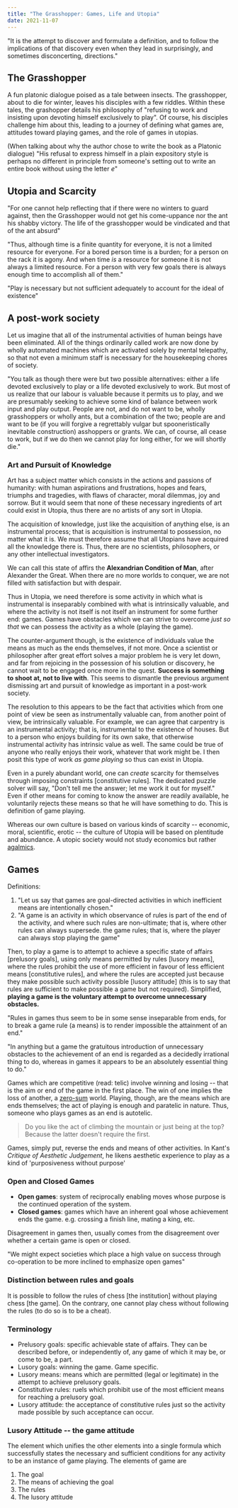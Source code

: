 ```yaml
---
title: "The Grasshopper: Games, Life and Utopia"
date: 2021-11-07
---
```


"It is the attempt to discover and formulate a definition, and to follow the implications of that discovery even when they lead in surprisingly, and sometimes disconcerting, directions."

## The Grasshopper
A fun platonic dialogue poised as a tale between insects. The grasshopper, about to die for winter, leaves his disciples with a few riddles. Within these tales, the grashopper details his philosophy of "refusing to work and insisting upon devoting himself exclusively to play". Of course, his disciples challenge him about this, leading to a journey of defining what games are, attitudes toward playing games, and the role of games in utopias. 

(When talking about why the author chose to write the book as a Platonic dialogue) "His refusal to express himself in a plain expository style is perhaps no different in principle from someone's setting out to write an entire book without using the letter *e*"

## Utopia and Scarcity
"For one cannot help reflecting that if there were no winters to guard against, then the Grasshopper would not get his come-uppance nor the ant his shabby victory. The life of the grasshopper would be vindicated and that of the ant absurd"

"Thus, although time is a finite quantity for everyone, it is not a limited resource for everyone. For a bored person time is a burden; for a person on the rack it is agony. And when time *is* a resource for someone it is not always a limited resource. For a person with very few goals there is always enough time to accomplish all of them."

"Play is necessary but not sufficient adequately to account for the ideal of existence"

## A post-work society
Let us imagine that all of the instrumental activities of human beings have been eliminated. All of the things ordinarily called work are now done by wholly automated machines which are activated solely by mental telepathy, so that not even a minimum staff is necessary for the housekeeping chores of society.

"You talk as though there were but two possible alternatives: either a life devoted exclusively to play or a life devoted exclusively to work. But most of us realize that our labour is valuable because it permits us to play, and we are presumably seeking to achieve some kind of balance between work input and play output. People are not, and do not want to be, wholly grasshoppers or wholly ants, but a combination of the two; people are and want to be (if you will forgive a regrettably vulgar but spooneristically inevitable construction) asshoppers or grants. We can, of course, all cease to work, but if we do then we cannot play for long either, for we will shortly die."

### Art and Pursuit of Knowledge
Art has a subject matter which consists in the actions and passions of humanity: with human aspirations and frustrations, hopes and fears, triumphs and tragedies, with flaws of character, moral dilemmas, joy and sorrow. But it would seem that none of these necessary ingredients of art could exist in Utopia, thus there are no artists of any sort in Utopia.

The acquisition of knowledge, just like the acquisition of anything else, is an instrumental process; that is acquisition is instrumental to possession, no matter what it is. We must therefore assume that all Utopians have acquired all the knowledge there is. Thus, there are no scientists, philosophers, or any other intellectual investigators.

We can call this state of affirs the **Alexandrian Condition of Man**, after Alexander the Great. When there are no more worlds to conquer, we are not filled with satisfaction but with despair.

Thus in Utopia, we need therefore is some activity in which what is instrumental is inseparably combined with what is intrinsically valuable, and where the activity is not itself is not itself an instrument for some further end: games. Games have obstacles which we can strive to overcome *just so that* we can possess the activity as a whole (playing the game).

The counter-argument though, is the existence of individuals value the means as much as the ends themselves, if not more. Once a scientist or philosopher after great effort solves a major problem he is very let down, and far from rejoicing in the possession of his solution or discovery, he cannot wait to be engaged once more in the quest. **Success is something to shoot at, not to live with**. This seems to dismantle the previous argument dismissing art and pursuit of knowledge as important in a post-work society.

The resolution to this appears to be the fact that activities which from one point of view be seen as instrumentally valuable can, from another point of view, be intrinsically valuable. For example, we can agree that carpentry is an instrumental activity; that is, instrumental to the existence of houses. But to a person who enjoys building for its own sake, that otherwise instrumental activity has intrinsic value as well. The same could be true of anyone who really enjoys their work, whatever that work might be. I then posit this type of work *as game playing* so thus can exist in Utopia.

Even in a purely abundant world, one can *create* scarcity for themselves through imposing constraints [constitutive rules]. The dedicated puzzle solver will say, "Don't tell me the answer; let me work it out for myself." Even if other means for coming to know the answer are readily available, he voluntarily rejects these means so that he will have something to do. This is definition of game playing.

Whereas our own culture is based on various kinds of scarcity -- economic, moral, scientific, erotic -- the culture of Utopia will be based on plentitude and abundance. A utopic society would not study economics but rather [agalmics](thoughts/positive-sum.md).

## Games
Definitions:
1. "Let us say that games are goal-directed activities in which inefficient means are intentionally chosen."
2. "A game is an activity in which observance of rules is part of the end of the activity, and where such rules are non-ultimate; that is, where other rules can always supersede. the game rules; that is, where the player can always stop playing the game"

Then, to play a game is to attempt to achieve a specific state of affairs [prelusory goals], using only means permitted by rules [lusory means], where the rules prohibit the use of more efficient in favour of less efficient means [constitutive rules], and where the rules are accepted just because they make possible such activity possible [lusory attitude] (this is to say that rules are sufficient to make possible a game but not required). Simplified, **playing a game is the voluntary attempt to overcome unnecessary obstacles.**

"Rules in games thus seem to be in some sense inseparable from ends, for to break a game rule (a means) is to render impossible the attainment of an end."

"In anything but a game the gratuitous introduction of unnecessary obstacles to the achievement of an end is regarded as a decidedly irrational thing to do, whereas in games it appears to be an absolutely essential thing to do."

Games which are competitive (read: telic) involve winning and losing -- that is the aim or end of the game in the first place. The win of one implies the loss of another, a [zero-sum](thoughts/zero-sum.md) world. Playing, though, are the means which are ends themselves; the act of playing is enough and paratelic in nature. Thus, someone who plays games as an end is autotelic.

> Do you like the act of climbing the mountain or just being at the top? Because the latter doesn't require the first.

Games, simply put, reverse the ends and means of other activities. In Kant's *Critique of Aesthetic Judgement*, he likens aesthetic experience to play as a kind of 'purposiveness without purpose' 

### Open and Closed Games
- **Open games**: system of reciprocally enabling moves whose purpose is the continued operation of the system.
- **Closed games**: games which have an inherent goal whose achievement ends the game. e.g. crossing a finish line, mating a king, etc.

Disagreement in games then, usually comes from the disagreement over whether a certain game is open or closed.

"We might expect societies which place a high value on success through co-operation to be more inclined to emphasize open games"

### Distinction between rules and goals
It is possible to follow the rules of chess [the institution] without playing chess [the game]. On the contrary, one cannot play chess without following the rules (to do so is to be a cheat).

### Terminology
- Prelusory goals: specific achievable state of affairs. They can be described before, or independently of, any game of which it may be, or come to be, a part.
- Lusory goals: winning the game. Game specific.
- Lusory means: means which are permitted (legal or legitimate) in the attempt to achieve prelusory goals.
- Constitutive rules: ruels which prohibit use of the most efficient means for reaching a prelusory goal.
- Lusory attitude: the acceptance of constitutive rules just so the activity made possible by such acceptance can occur.

### Lusory Attitude -- the game attitude
The element which unifies the other elements into a single formula which successfully states the necessary and sufficient conditions for any activity to be an instance of game playing. The elements of game are
1. The goal
2. The means of achieving the goal
3. The rules
4. The lusory attitude

